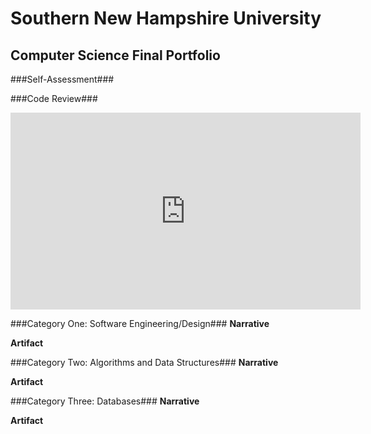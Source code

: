 # Southern New Hampshire University
## Computer Science Final Portfolio

###Self-Assessment###


###Code Review###
<div align="center">
	<iframe 
		width="560" 
		height="315" 
		src="https://www.youtube.com/embed/opgMi7zOZHo" 
		title="YouTube video player" 
		frameborder="0" 
		allow="accelerometer; 
		autoplay; 
		clipboard-write; 
		encrypted-media; 
		gyroscope; 
		picture-in-picture" 
		allowfullscreen>
	</iframe>
</div>

###Category One: Software Engineering/Design###
**Narrative**

**Artifact**

###Category Two: Algorithms and Data Structures###
**Narrative**

**Artifact**

###Category Three: Databases###
**Narrative**

**Artifact**
